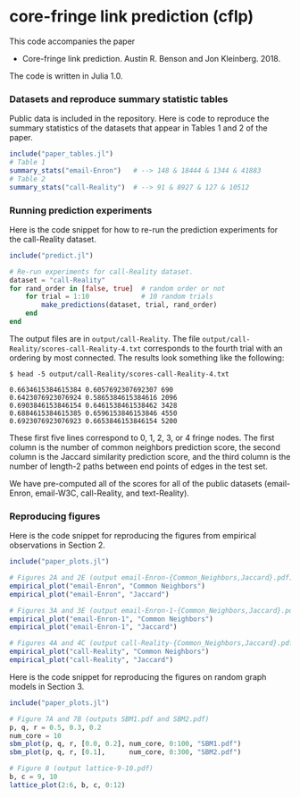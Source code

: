 # core-fringe link prediction (cflp)

This code accompanies the paper

- Core-fringe link prediction. Austin R. Benson and Jon Kleinberg. 2018.

The code is written in Julia 1.0.

### Datasets and reproduce summary statistic tables

Public data is included in the repository. Here is code to reproduce the summary statistics of the datasets that appear in Tables 1 and 2 of the paper.

```julia
include("paper_tables.jl")
# Table 1 
summary_stats("email-Enron")   # --> 148 & 18444 & 1344 & 41883
# Table 2
summary_stats("call-Reality")  # --> 91 & 8927 & 127 & 10512
```



### Running prediction experiments

Here is the code snippet for how to re-run the prediction experiments for the call-Reality dataset.

```julia
include("predict.jl")

# Re-run experiments for call-Reality dataset.
dataset = "call-Reality"
for rand_order in [false, true]  # random order or not
    for trial = 1:10             # 10 random trials
    	make_predictions(dataset, trial, rand_order)
    end
end
```

The output files are in `output/call-Reality`. The file `output/call-Reality/scores-call-Reality-4.txt` corresponds to the fourth trial with an ordering by most connected. The results look something like the following:

```
$ head -5 output/call-Reality/scores-call-Reality-4.txt

0.6634615384615384 0.6057692307692307 690
0.6423076923076924 0.5865384615384616 2096
0.6903846153846154 0.6461538461538462 3428
0.6884615384615385 0.6596153846153846 4550
0.6923076923076923 0.6653846153846154 5200
```

These first five lines correspond to 0, 1, 2, 3, or 4 fringe nodes. The first column is the number of common neighbors prediction score, the second column is the Jaccard similarity prediction score, and the third column is the number of length-2 paths between end points of edges in the test set.

We have pre-computed all of the scores for all of the public datasets (email-Enron, email-W3C, call-Reality, and text-Reality).



### Reproducing figures

Here is the code snippet for reproducing the figures from empirical observations in Section 2.

```julia
include("paper_plots.jl")

# Figures 2A and 2E (output email-Enron-{Common_Neighbors,Jaccard}.pdf)
empirical_plot("email-Enron", "Common Neighbors")
empirical_plot("email-Enron", "Jaccard")

# Figures 3A and 3E (output email-Enron-1-{Common_Neighbors,Jaccard}.pdf)
empirical_plot("email-Enron-1", "Common Neighbors")
empirical_plot("email-Enron-1", "Jaccard")

# Figures 4A and 4C (output call-Reality-{Common_Neighbors,Jaccard}.pdf)
empirical_plot("call-Reality", "Common Neighbors")
empirical_plot("call-Reality", "Jaccard")
```



Here is the code snippet for reproducing the figures on random graph models in Section 3.

```julia
include("paper_plots.jl")

# Figure 7A and 7B (outputs SBM1.pdf and SBM2.pdf)
p, q, r = 0.5, 0.3, 0.2
num_core = 10
sbm_plot(p, q, r, [0.0, 0.2], num_core, 0:100, "SBM1.pdf")
sbm_plot(p, q, r, [0.1],      num_core, 0:300, "SBM2.pdf")

# Figure 8 (output lattice-9-10.pdf)
b, c = 9, 10
lattice_plot(2:6, b, c, 0:12)
```

